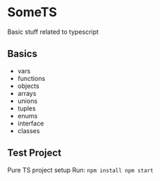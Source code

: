 # SomeTS

Basic stuff related to typescript


## Basics

- vars 
- functions 
- objects
- arrays
- unions
- tuples
- enums
- interface
- classes

## Test Project
Pure TS project setup
Run: `npm install npm start`